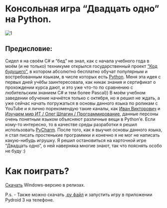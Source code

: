 # Консольная игра “Двадцать одно” на Python.

![1](https://github.com/YuraFX/twenty-one/assets/103532261/65a2debd-e045-4d3a-9673-4ab7a484b8ff)

## Предисловие:

Сидел я на своём C# и “бед” не знал, как с начала учебного года в моём (и не только) техникуме открылся государственный проект [“Код будущего”](https://digital.gov.ru/ru/events/46010/), 
в котором абсолютно бесплатно обучат популярным и востребованным языкам, в числе которых есть [Python](https://ru.wikipedia.org/wiki/Python). Меня эта идея с первых дней учёбы 
заинтересовала, как никак знания и сертификат о прохождении курса дают, и это уже что-то по сравнению с любительским знанием C# и тем более 
Pascal)) В моём учебном заведении обучение начнётся только с октября, но я решил не ждать, а уже сейчас начать погружаться в основы данного 
языка по роликам с YouTube и я лично порекомендую такие каналы, как [Иван Викторович](https://www.youtube.com/@plugar_inf) и [Изучаем мир ИТ / Олег Шпагин / Программирование](https://www.youtube.com/@wiseplat), данные 
персоны очень понятным языком объясняют различные вещи в Python’е. Если кому-то интересно, то в качестве среды разработки я решил использовать 
[PyCharm](https://www.jetbrains.com/pycharm/). После того, как я выучил основы данного языка, я стал писать простенькие программки и конечно я не мог не написать какую-нибудь игрушку. 
Я решил остановиться на карточной игре “Двадцать одно”, о ней наверняка многие знают, так что пояснять особо не буду :)

# Как поиграть?

[Скачать](https://github.com/YuraFX/twenty-one/releases/tag/1.0) Windows-версию в релизах.

P.s. - Также можно скачать [.py файл](https://github.com/YuraFX/twenty-one/blob/main/main.py) и запустить игру в приложении Pydroid 3 на телефоне. 
